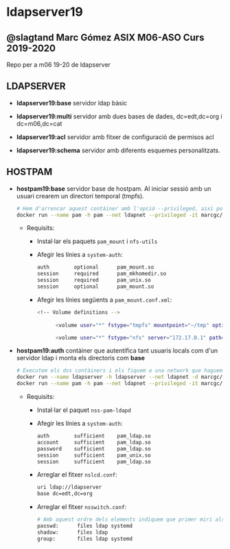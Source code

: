 # ldapserver19

## @slagtand Marc Gómez ASIX M06-ASO Curs 2019-2020

Repo per a m06 19-20 de ldapserver

## LDAPSERVER

* **ldapserver19:base** servidor ldap bàsic

* **ldapserver19:multi** servidor amb dues bases de dades, dc=edt,dc=org i dc=m06,dc=cat

* **ldapserver19:acl** servidor amb fitxer de configuració de permisos acl

* **ldapserver19:schema** servidor amb diferents esquemes personalitzats.

## HOSTPAM

* **hostpam19:base** servidor base de hostpam. Al iniciar sessió amb un usuari crearem un directori temporal (tmpfs).
  
  ```bash
  # Hem d'arrencar aquest contàiner amb l'opció --privileged, aixi podrà montar els volums.
  docker run --name pam -h pam --net ldapnet --privileged -it marcgc/hostpam19:base /bin/bash
  ```
  
  * Requisits:
    
    * Instal·lar els paquets `pam_mount` i `nfs-utils`
    
    * Afegir les línies a `system-auth`:
      
      ```bash
      auth        optional      pam_mount.so
      session     required      pam_mkhomedir.so
      session     required      pam_unix.so
      session     optional      pam_mount.so    
      ```
    
    * Afegir les línies següents a `pam_mount.conf.xml`:
      
      ```bash
      <!-- Volume definitions -->
       
      		<volume user="*" fstype="tmpfs" mountpoint="~/tmp" options="size=100M,uid=%(USER),mode=0775" />
      
      		<volume user="*" fstype="nfs" server="172.17.0.1" path="/usr/share/man"  mountpoint="~/%(USER)/man" />
      ```

* **hostpam19:auth** contàiner que autentifica tant usuaris locals com d'un servidor ldap i monta els directoris com **base**
  
  ```bash
  # Executem els dos contàiners i els fiquem a una network que haguem creat
  docker run --name ldapserver -h ldapserver --net ldapnet -d marcgc/ldapserver19
  docker run --name pam -h pam --net ldapnet --privileged -it marcgc/hostpam19:auth /bin/bash
  ```
  
  * Requisits:
    
    * Instal·lar el paquet `nss-pam-ldapd`
    
    * Afegir les línies a `system-auth`:
      
      ```bash
      auth        sufficient    pam_ldap.so
      account     sufficient    pam_ldap.so
      password    sufficient    pam_ldap.so
      session     sufficient    pam_unix.so
      session     sufficient    pam_ldap.so
      ```
    
    * Arreglar el fitxer `nslcd.conf`:
      
      ```bash
      uri ldap://ldapserver
      base dc=edt,dc=org
      ```
    
    * Arreglar el fitxer `nsswitch.conf`:
      
      ```bash
      # Amb aquest ordre dels elements indiquem que primer miri als fitxers locals i, si no el troba, ho pregunti al servidor ldap. Si volguèssim que primer preguntés al servidor només hem de ficar-ho primer
      passwd:      files ldap systemd
      shadow:      files ldap
      group:       files ldap systemd
      ```


